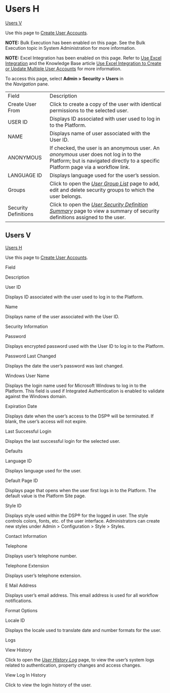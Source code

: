 # Users H

[Users V](#Users_V)

<div class="use">

Use this page to [Create User
Accounts](../Use_Cases/Create_User_Accounts_in_System_Administration.htm).

</div>

<span style="font-weight: bold;">NOTE:</span> Bulk Execution has been
enabled on this page. See the Bulk Execution topic in System
Administration for more information.

<span style="font-weight: bold;">NOTE:</span> Excel Integration has been
enabled on this page. Refer to [Use Excel
Integration](../../Excel_Int/Use_Excel_Integration.htm) and the
Knowledge Base article [Use Excel Integration to Create or Update
Multiple User
Accounts](https://support.boaweb.com/hc/en-us/articles/115015883247--DSP-Administration-Use-Excel-Integration-to-Create-or-Update-Multiple-User-Accounts)
for more information.

To access this page, select **Admin \> Security \> Users** in
the *Navigation* pane.

|                      |                                                                                                                                                                                                          |
| -------------------- | -------------------------------------------------------------------------------------------------------------------------------------------------------------------------------------------------------- |
| Field                | Description                                                                                                                                                                                              |
| Create User From     | Click to create a copy of the user with identical permissions to the selected user.                                                                                                                      |
| USER ID              | Displays ID associated with user used to log in to the Platform.                                                                                                                                         |
| NAME                 | Displays name of user associated with the User ID.                                                                                                                                                       |
| ANONYMOUS            | If checked, the user is an anonymous user. An *anonymous* user does not log in to the Platform; but is navigated directly to a specific Platform page via a workflow link.                               |
| LANGUAGE ID          | Displays language used for the user’s session.                                                                                                                                                           |
| Groups               | Click to open the <span style="font-style: italic;">[User Group List](User_Group_List.htm)</span> page to add, edit and delete security groups to which the user belongs.                                |
| Security Definitions | Click to open the <span style="font-style: italic;">[User Security Definition Summary](User_Security_Definition_Summary.htm)</span> page to view a summary of security definitions assigned to the user. |

## <span id="Users_V"></span>Users V

[Users H](Users_H.htm)

<div class="use">

Use this page to [Create User
Accounts](../Use_Cases/Create_User_Accounts_in_System_Administration.htm).

</div>

Field

Description

User ID

Displays ID associated with the user used to log in to the Platform.

Name

Displays name of the user associated with the User ID.

Security Information

Password

Displays encrypted password used with the User ID to log in to the
Platform.

Password Last Changed

Displays the date the user’s password was last changed.

Windows User Name

Displays the login name used for Microsoft Windows to log in to the
Platform. This field is used if Integrated Authentication is enabled to
validate against the Windows domain.

Expiration Date

Displays date when the user’s access to the DSP® will be terminated. If
blank, the user’s access will not expire.

Last Successful Login

Displays the last successful login for the selected user.

Defaults

Language ID

Displays language used for the user.

Default Page ID

Displays page that opens when the user first logs in to the Platform.
The default value is the Platform Site page.

Style ID

Displays style used within the DSP® for the logged in user. The style
controls colors, fonts, etc. of the user interface. Administrators can
create new styles under Admin \> Configuration \> Style \> Styles.

Contact Information

Telephone

Displays user’s telephone number.

Telephone Extension

Displays user’s telephone extension.

E Mail Address

Displays user’s email address. This email address is used for all
workflow notifications.

Format Options

Locale ID

Displays the locale used to translate date and number formats for the
user.

Logs

View History

Click to open the *[User History Log](User%20History%20Log.htm)* page,
to view the user’s system logs related to authentication, property
changes and access changes.

View Log In History

Click to view the login history of the user.

